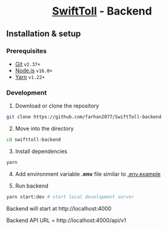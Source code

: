 <h1 align="center">

[SwiftToll](https://github.com/farhan2077/swifttoll) - Backend

</h1>

## Installation & setup

### Prerequisites

- [Git](https://git-scm.com/) `v2.37+`
- [Node.js](https://nodejs.org/en/) `v16.0+`
- [Yarn](https://yarnpkg.com/) `v1.22+`

### Development

1. Download or clone the repository

```sh
git clone https://github.com/farhan2077/SwiftToll-backend
```

2. Move into the directory

```sh
cd swifttoll-backend
```

3. Install dependencies

```sh
yarn
```

4. Add environment variable **.env** file similar to [.env.example](https://github.com/farhan2077/swifttoll-backend/blob/master/.env.example)

5. Run backend

```sh
yarn start:dev # start local development server
```

Backend will start at http://localhost:4000

Backend API URL = http://localhost:4000/api/v1
